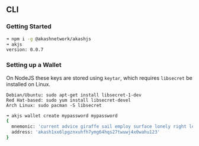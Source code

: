 ## CLI

### Getting Started

```bash
➜ npm i -g @akashnetwork/akashjs
➜ akjs
version: 0.0.7
```

### Setting up a Wallet

On NodeJS these keys are stored using `keytar`, which requires `libsecret` be installed on Linux.

```
Debian/Ubuntu: sudo apt-get install libsecret-1-dev
Red Hat-based: sudo yum install libsecret-devel
Arch Linux: sudo pacman -S libsecret
```

```bash
➜ akjs wallet create mypassword mypassword
{
  mnemonic: 'current advice giraffe sail employ surface lonely right learn moar illness dynamic',
  address: 'akash1xx6lpgznxuhfh7ymg64hqs27twuwj4x0wahu123'
}
```
